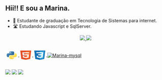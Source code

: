 ## Hii!! E sou a Marina. 

- 🎠 Estudante de graduação em Tecnologia de Sistemas para internet.
- 🛣️ Estudando Javascript e SqlServer.

<div align="center">
  <a href="https://github.com/marinareginato">
  <img height="180em" src="https://github-readme-stats.vercel.app/api?username=marinareginato&show_icons=true&theme=tokyonight&include_all_commits=true&count_private=true"/>
  <img height="180em" src="https://github-readme-stats.vercel.app/api/top-langs/?username=marinareginato&layout=compact&langs_count=7&theme=tokyonight"/>
</div>

##

<img align="center" alt="Marina-Python" height="30" width="40" src="https://raw.githubusercontent.com/devicons/devicon/master/icons/python/python-original.svg">
<img align="center" alt="Marina-HTML" height="30" width="40" src="https://raw.githubusercontent.com/devicons/devicon/master/icons/html5/html5-original.svg">
<img align="center" alt="Marina-CSS" height="30" width="40" src="https://raw.githubusercontent.com/devicons/devicon/master/icons/css3/css3-original.svg">
<img align="center" alt="Marina-mysql" height="30" width="40" src="https://cdn.jsdelivr.net/gh/devicons/devicon/icons/mysql/mysql-original-wordmark.svg">
 
 ##
 
 <div>
  
  <a href="https://instagram.com/marina_reginato" target="_blank"><img src="https://img.shields.io/badge/-Instagram-%23E4405F?style=for-the-badge&logo=instagram&logoColor=white" target="_blank"></a>
  <a href = "mailto:reginato0909@gmail.com"><img src="https://img.shields.io/badge/-Gmail-%23333?style=for-the-badge&logo=gmail&logoColor=white" target="_blank"></a>
  <a href="linkedin.com/in/marina-reginato-40b2bb226" target="_blank"><img src="https://img.shields.io/badge/-LinkedIn-%230077B5?style=for-the-badge&logo=linkedin&logoColor=white" target="_blank"></a> 
 
 </div>
 
